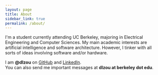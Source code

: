 ```yaml
---
layout: page
title: About
sidebar_link: true
permalink: /about/
---
```


I'm a student currently attending UC Berkeley, majoring in Electrical Engineering and Computer Sciences. My main academic interests are artificial intelligence and software architecture. However, I tinker with all sorts of ideas involving software and/or hardware.

I am **@dlzou** on [GitHub](https://github.com/dlzou) and [LinkedIn](https://linkedin.com/in/dlzou).\
You can also send me important messages at **dlzou at berkeley dot edu**.
